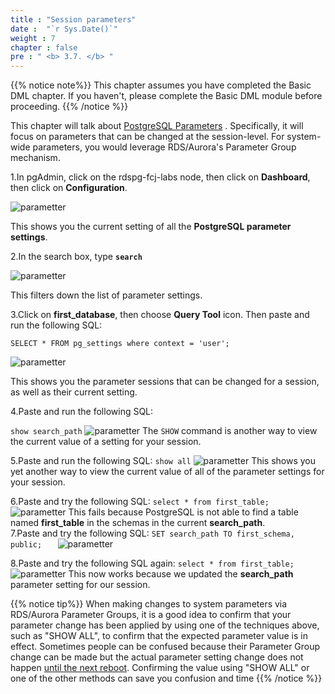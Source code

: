 ```yaml
---
title : "Session parameters"
date :  "`r Sys.Date()`" 
weight : 7
chapter : false
pre : " <b> 3.7. </b> "
---
```


 {{% notice note%}}
 This chapter assumes you have completed the Basic DML chapter. If you haven't, please complete the Basic DML module before proceeding.
 {{% /notice %}}

 This chapter will talk about [PostgreSQL Parameters](https://www.postgresql.org/docs/11/runtime-config.html) . Specifically, it will focus on parameters that can be changed at the session-level. For system-wide parameters, you would leverage RDS/Aurora's Parameter Group mechanism.

 1.In pgAdmin, click on the rdspg-fcj-labs node, then click on **Dashboard**, then click on **Configuration**.

 ![parametter](/images/2/2-7/49.png)

 This shows you the current setting of all the **PostgreSQL parameter settings**.

 2.In the search box, type **``search``**

 ![parametter](/images/2/2-7/50.png)

 This filters down the list of parameter settings.

 3.Click on **first_database**, then choose **Query Tool** icon. Then paste and run the following SQL:

 ```SELECT * FROM pg_settings where context = 'user';```

 ![parametter](/images/2/2-7/51.png)

 This shows you the parameter sessions that can be changed for a session, as well as their current setting.

 4.Paste and run the following SQL:

 ```show search_path```
 ![parametter](/images/2/2-7/52.png)
 The ``SHOW`` command is another way to view the current value of a setting for your session.

 5.Paste and run the following SQL:
 ```show all```
  ![parametter](/images/2/2-7/53.png)
 This shows you yet another way to view the current value of all of the parameter settings for your session.

 6.Paste and try the following SQL:
 ```select * from first_table;```
 ![parametter](/images/2/2-7/54.png)
  This fails because PostgreSQL is not able to find a table named **first_table** in the schemas in the current **search_path**.\
 7.Paste and try the following SQL:
 ```SET search_path TO first_schema, public;   ```
 ![parametter](/images/2/2-7/55.png)

 8.Paste and try the following SQL again:
  ```select * from first_table;```
  ![parametter](/images/2/2-7/56.png)
 This now works because we updated the **search_path** parameter setting for our session.

 {{% notice tip%}}
 When making changes to system parameters via RDS/Aurora Parameter Groups, it is a good idea to confirm that your parameter change has been applied by using one of the techniques above, such as "SHOW ALL", to confirm that the expected parameter value is in effect. Sometimes people can be confused because their Parameter Group change can be made but the actual parameter setting change does not happen [until the next reboot](https://docs.aws.amazon.com/AmazonRDS/latest/UserGuide/CHAP_Troubleshooting.html#CHAP_Troubleshooting.Parameters). Confirming the value using "SHOW ALL" or one of the other methods can save you confusion and time
 {{% /notice %}}